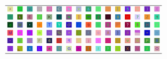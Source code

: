 <table>
<tr>
<td><img src="78.gif"></td>
<td><img src="70.gif"></td>
<td><img src="3E.gif"></td>
<td><img src="69.gif"></td>
<td><img src="4A.gif"></td>
<td><img src="43.gif"></td>
<td><img src="62.gif"></td>
<td><img src="76.gif"></td>
<td><img src="26.gif"></td>
<td><img src="60.gif"></td>
<td><img src="3A.gif"></td>
<td><img src="5B.gif"></td>
<td><img src="35.gif"></td>
<td><img src="67.gif"></td>
<td><img src="29.gif"></td>
<td><img src="7B.gif"></td>
</tr>
<tr>
<td><img src="2C.gif"></td>
<td><img src="6B.gif"></td>
<td><img src="45.gif"></td>
<td><img src="23.gif"></td>
<td><img src="4B.gif"></td>
<td><img src="6C.gif"></td>
<td><img src="77.gif"></td>
<td><img src="5D.gif"></td>
<td><img src="6D.gif"></td>
<td><img src="32.gif"></td>
<td><img src="27.gif"></td>
<td><img src="30.gif"></td>
<td><img src="5F.gif"></td>
<td><img src="37.gif"></td>
<td><img src="5A.gif"></td>
<td><img src="31.gif"></td>
</tr>
<tr>
<td><img src="64.gif"></td>
<td><img src="57.gif"></td>
<td><img src="2A.gif"></td>
<td><img src="63.gif"></td>
<td><img src="54.gif"></td>
<td><img src="59.gif"></td>
<td><img src="40.gif"></td>
<td><img src="2F.gif"></td>
<td><img src="39.gif"></td>
<td><img src="3B.gif"></td>
<td><img src="53.gif"></td>
<td><img src="gr2.gif"></td>
<td><img src="3F.gif"></td>
<td><img src="24.gif"></td>
<td><img src="48.gif"></td>
<td><img src="56.gif"></td>
</tr>
<tr>
<td><img src="4D.gif"></td>
<td><img src="65.gif"></td>
<td><img src="52.gif"></td>
<td><img src="6E.gif"></td>
<td><img src="7E.gif"></td>
<td><img src="25.gif"></td>
<td><img src="5E.gif"></td>
<td><img src="33.gif"></td>
<td><img src="72.gif"></td>
<td><img src="6F.gif"></td>
<td><img src="41.gif"></td>
<td><img src="7D.gif"></td>
<td><img src="38.gif"></td>
<td><img src="gr1.gif"></td>
<td><img src="3D.gif"></td>
<td><img src="2E.gif"></td>
</tr>
<tr>
<td><img src="22.gif"></td>
<td><img src="74.gif"></td>
<td><img src="44.gif"></td>
<td><img src="46.gif"></td>
<td><img src="36.gif"></td>
<td><img src="21.gif"></td>
<td><img src="71.gif"></td>
<td><img src="34.gif"></td>
<td><img src="6A.gif"></td>
<td><img src="3C.gif"></td>
<td><img src="51.gif"></td>
<td><img src="7C.gif"></td>
<td><img src="75.gif"></td>
<td><img src="4E.gif"></td>
<td><img src="50.gif"></td>
<td><img src="42.gif"></td>
</tr>
<tr>
<td><img src="2D.gif"></td>
<td><img src="gr3.gif"></td>
<td><img src="73.gif"></td>
<td><img src="4C.gif"></td>
<td><img src="61.gif"></td>
<td><img src="66.gif"></td>
<td><img src="47.gif"></td>
<td><img src="2B.gif"></td>
<td><img src="28.gif"></td>
<td><img src="49.gif"></td>
<td><img src="79.gif"></td>
<td><img src="68.gif"></td>
<td><img src="58.gif"></td>
<td><img src="55.gif"></td>
<td><img src="7A.gif"></td>
<td><img src="4F.gif"></td>
</tr>
</table>
